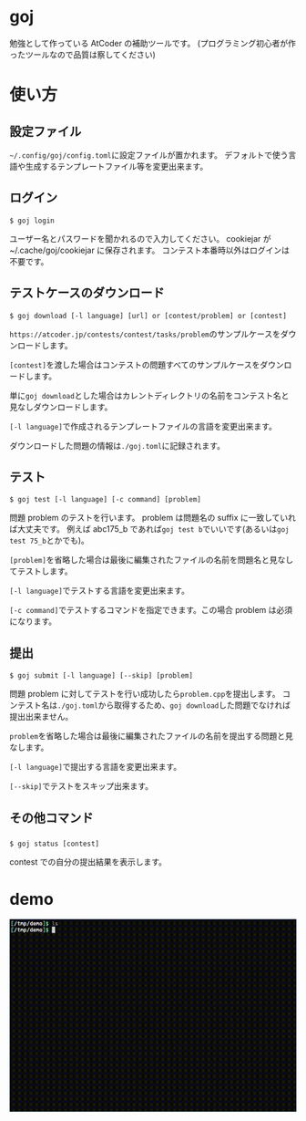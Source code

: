 # goj

勉強として作っている AtCoder の補助ツールです。
(プログラミング初心者が作ったツールなので品質は察してください)

# 使い方

## 設定ファイル

`~/.config/goj/config.toml`に設定ファイルが置かれます。
デフォルトで使う言語や生成するテンプレートファイル等を変更出来ます。

## ログイン

```
$ goj login
```

ユーザー名とパスワードを聞かれるので入力してください。
cookiejar が~/.cache/goj/cookiejar に保存されます。
コンテスト本番時以外はログインは不要です。

## テストケースのダウンロード

```
$ goj download [-l language] [url] or [contest/problem] or [contest]
```

`https://atcoder.jp/contests/contest/tasks/problem`のサンプルケースをダウンロードします。

`[contest]`を渡した場合はコンテストの問題すべてのサンプルケースをダウンロードします。

単に`goj download`とした場合はカレントディレクトリの名前をコンテスト名と見なしダウンロードします。

`[-l language]`で作成されるテンプレートファイルの言語を変更出来ます。

ダウンロードした問題の情報は`./goj.toml`に記録されます。

## テスト

```
$ goj test [-l language] [-c command] [problem]
```

問題 problem のテストを行います。
problem は問題名の suffix に一致していれば大丈夫です。
例えば abc175_b であれば`goj test b`でいいです(あるいは`goj test 75_b`とかでも)。

`[problem]`を省略した場合は最後に編集されたファイルの名前を問題名と見なしてテストします。

`[-l language]`でテストする言語を変更出来ます。

`[-c command]`でテストするコマンドを指定できます。この場合 problem は必須になります。

## 提出

```
$ goj submit [-l language] [--skip] [problem]
```

問題 problem に対してテストを行い成功したら`problem.cpp`を提出します。
コンテスト名は`./goj.toml`から取得するため、`goj download`した問題でなければ提出出来ません。

`problem`を省略した場合は最後に編集されたファイルの名前を提出する問題と見なします。

`[-l language]`で提出する言語を変更出来ます。

`[--skip]`でテストをスキップ出来ます。

## その他コマンド

###

```
$ goj status [contest]
```

contest での自分の提出結果を表示します。

# demo

![demo](demo.gif)
